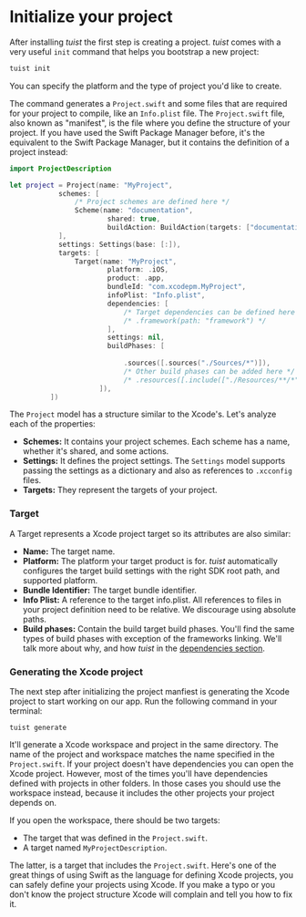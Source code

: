 # Initialize your project

After installing *tuist* the first step is creating a project. *tuist* comes with a very useful `init` command that helps you bootstrap a new project:

```bash
tuist init
```

You can specify the platform and the type of project you'd like to create.

The command generates a `Project.swift` and some files that are required for your project to compile, like an `Info.plist` file. The `Project.swift` file, also known as "manifest", is the file where you define the structure of your project. If you have used the Swift Package Manager before, it's the equivalent to the Swift Package Manager, but it contains the definition of a project instead:

```swift
import ProjectDescription

let project = Project(name: "MyProject",
            schemes: [
                /* Project schemes are defined here */
                Scheme(name: "documentation",
                        shared: true,
                        buildAction: BuildAction(targets: ["documentation"])),
            ],
            settings: Settings(base: [:]),
            targets: [
                Target(name: "MyProject",
                        platform: .iOS,
                        product: .app,
                        bundleId: "com.xcodepm.MyProject",
                        infoPlist: "Info.plist",
                        dependencies: [
                            /* Target dependencies can be defined here */
                            /* .framework(path: "framework") */
                        ],
                        settings: nil,
                        buildPhases: [
                          
                            .sources([.sources("./Sources/*")]),
                            /* Other build phases can be added here */
                            /* .resources([.include(["./Resources/**/*"])]) */
                      ]),
          ])
```

The `Project` model has a structure similar to the Xcode's. Let's analyze each of the properties:
- **Schemes:** It contains your project schemes. Each scheme has a name, whether it's shared, and some actions.
- **Settings:** It defines the project settings. The `Settings` model supports passing the settings as a dictionary and also as references to `.xcconfig` files.
- **Targets:** They represent the targets of your project.

### Target
A Target represents a Xcode project target so its attributes are also similar:

- **Name:** The target name.
- **Platform:** The platform your target product is for. *tuist* automatically configures the target build settings with the right SDK root path, and supported platform.
- **Bundle Identifier:** The target bundle identifier.
- **Info Plist:** A reference to the target info.plist. All references to files in your project definition need to be relative. We discourage using absolute paths.
- **Build phases:** Contain the build target build phases. You'll find the same types of build phases with exception of the frameworks linking. We'll talk more about why, and how *tuist* in the [dependencies section](/basic/dependencies).

### Generating the Xcode project

The next step after initializing the project manfiest is generating the Xcode project to start working on our app. Run the following command in your terminal:

```
tuist generate
```

It'll generate a Xcode workspace and project in the same directory. The name of the project and workspace matches the name specified in the `Project.swift`. If your project doesn't have dependencies you can open the Xcode project. However, most of the times you'll have dependencies defined with projects in other folders. In those cases you should use the workspace instead, because it includes the other projects your project depends on.

If you open the workspace, there should be two targets:

- The target that was defined in the `Project.swift`.
- A target named `MyProjectDescription`.

The latter, is a target that includes the `Project.swift`. Here's one of the great things of using Swift as the language for defining Xcode projects, you can safely define your projects using Xcode. If you make a typo or you don't know the project structure Xcode will complain and tell you how to fix it.
